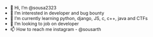 - 👋 Hi, I’m @sousa2323
- 👀 I’m interested in developer and bug bounty
- 🌱 I’m currently learning python, django, JS, c, c++, java and CTFs
- 💞️ I’m looking to job on developer
- 📫 How to reach me instagram - @sousarth


